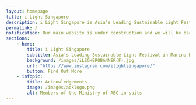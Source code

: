 ```yaml
---
layout: homepage
title: i Light Singapore
description: i Light Singapore is Asia’s Leading Sustainable Light Festival in Marina Bay
permalink: /
notification: Our main website is under construction and we will be back with details on the next edition of the festival. Stay tuned!
sections:
    - hero:
        title: i Light Singapore
        subtitle: Asia’s Leading Sustainable Light Festival in Marina Bay
        background: /images/iLSGHEROBANNER(F).jpg
        url: "https://www.instagram.com/ilightsingapore/"
        button: Find Out More
    - infopic:
        title: Acknowledgements
        image: /images/acklogo.png
        alt: Members of the Ministry of ABC in suits
---
```

